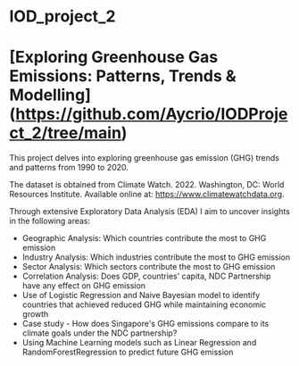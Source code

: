 # IOD_project_2

# [Exploring Greenhouse Gas Emissions: Patterns, Trends & Modelling] (https://github.com/Aycrio/IODProject_2/tree/main)

This project delves into exploring greenhouse gas emission (GHG) trends and patterns from 1990 to 2020. 

The dataset is obtained from Climate Watch. 2022. Washington, DC: World Resources Institute. 
Available online at: https://www.climatewatchdata.org.

Through extensive Exploratory Data Analysis (EDA) I aim to uncover insights in the following areas:

* Geographic Analysis: Which countries contribute the most to GHG emission
* Industry Analysis: Which industries contribute the most to GHG emission
* Sector Analysis: Which sectors contribute the most to GHG emission
* Correlation Analysis: Does GDP, countries' capita, NDC Partnership have any effect on GHG emission 
*   Use of Logistic Regression and Naive Bayesian model to identify countries that achieved reduced GHG while maintaining economic growth
* Case study - How does Singapore's GHG emissions compare to its climate goals under the NDC partnership?
*   Using Machine Learning models such as Linear Regression and RandomForestRegression to predict future GHG emission
